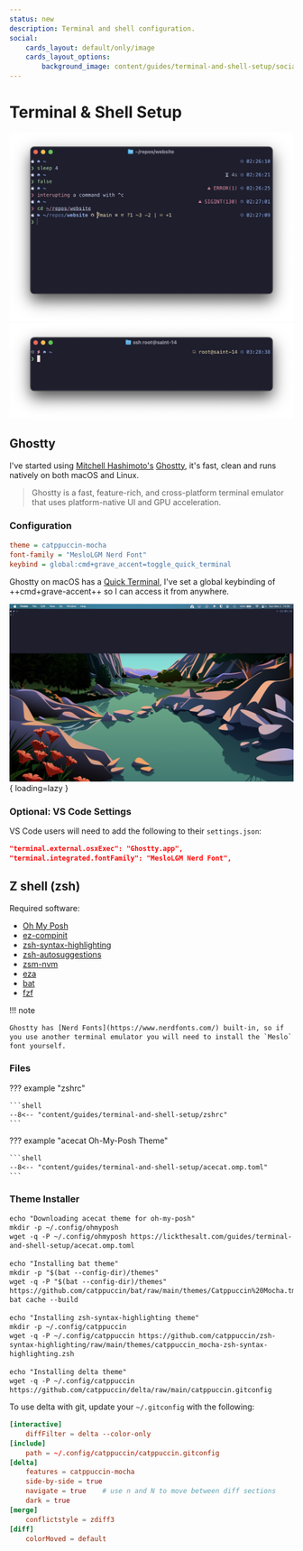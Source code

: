 ```yaml
---
status: new
description: Terminal and shell configuration.
social:
    cards_layout: default/only/image
    cards_layout_options:
        background_image: content/guides/terminal-and-shell-setup/social_card.png
---
```


# Terminal & Shell Setup

![Ghostty with zsh and acecat theme](terminal-and-shell-setup/zsh_screenshot_1.png)
![Ghostty with zsh and acecat theme, remote and root](terminal-and-shell-setup/zsh_screenshot_2.png)

## Ghostty

I've started using [Mitchell Hashimoto's](https://mitchellh.com/) [Ghostty](https://ghostty.org/), it's fast, clean and runs natively on both macOS and Linux.

> Ghostty is a fast, feature-rich, and cross-platform terminal emulator that uses platform-native UI and GPU acceleration.

### Configuration

```ini
theme = catppuccin-mocha
font-family = "MesloLGM Nerd Font"
keybind = global:cmd+grave_accent=toggle_quick_terminal
```

Ghostty on macOS has a [Quick Terminal](https://ghostty.org/docs/features#macos), I've set a global keybinding of ++cmd+grave-accent++ so I can access it from anywhere.

![Ghossty quick terminal](terminal-and-shell-setup/quick_terminal.png){ loading=lazy }

### Optional: VS Code Settings

VS Code users will need to add the following to their `settings.json`:

```json
"terminal.external.osxExec": "Ghostty.app",
"terminal.integrated.fontFamily": "MesloLGM Nerd Font",
```

## Z shell (zsh)

Required software:

- [Oh My Posh](https://ohmyposh.dev)
- [ez-compinit](https://github.com/mattmc3/ez-compinit)
- [zsh-syntax-highlighting](https://github.com/zsh-users/zsh-syntax-highlighting)
- [zsh-autosuggestions](https://github.com/zsh-users/zsh-autosuggestions)
- [zsm-nvm](https://github.com/lukechilds/zsh-nvm)
- [eza](https://github.com/eza-community/eza)
- [bat](https://github.com/sharkdp/bat)
- [fzf](https://github.com/junegunn/fzf)

!!! note

    Ghostty has [Nerd Fonts](https://www.nerdfonts.com/) built-in, so if you use another terminal emulator you will need to install the `Meslo` font yourself.

### Files

??? example "zshrc"

    ```shell
    --8<-- "content/guides/terminal-and-shell-setup/zshrc"
    ```

??? example "acecat Oh-My-Posh Theme"

    ```shell
    --8<-- "content/guides/terminal-and-shell-setup/acecat.omp.toml"
    ```

### Theme Installer

```shell
echo "Downloading acecat theme for oh-my-posh"
mkdir -p ~/.config/ohmyposh
wget -q -P ~/.config/ohmyposh https://lickthesalt.com/guides/terminal-and-shell-setup/acecat.omp.toml

echo "Installing bat theme"
mkdir -p "$(bat --config-dir)/themes"
wget -q -P "$(bat --config-dir)/themes" https://github.com/catppuccin/bat/raw/main/themes/Catppuccin%20Mocha.tmTheme
bat cache --build

echo "Installing zsh-syntax-highlighting theme"
mkdir -p ~/.config/catppuccin
wget -q -P ~/.config/catppuccin https://github.com/catppuccin/zsh-syntax-highlighting/raw/main/themes/catppuccin_mocha-zsh-syntax-highlighting.zsh

echo "Installing delta theme"
wget -q -P ~/.config/catppuccin https://github.com/catppuccin/delta/raw/main/catppuccin.gitconfig
```

To use delta with git, update your `~/.gitconfig` with the following:

```toml
[interactive]
    diffFilter = delta --color-only
[include]
    path = ~/.config/catppuccin/catppuccin.gitconfig
[delta]
    features = catppuccin-mocha
    side-by-side = true
    navigate = true    # use n and N to move between diff sections
    dark = true
[merge]
    conflictstyle = zdiff3
[diff]
    colorMoved = default
```
